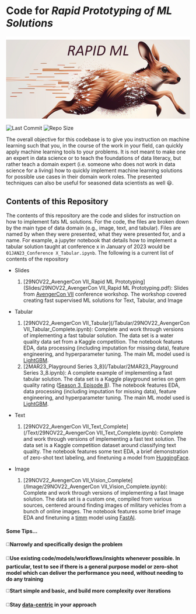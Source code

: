 # Code for _Rapid Prototyping of ML Solutions_

![Rapid ML Prototyping](project_picture.png)

![Last Commit](https://img.shields.io/github/last-commit/ijcruic/rapid-ml-prototyping)
![Repo Size](https://img.shields.io/github/repo-size/ijcruic/rapid-ml-prototyping)

The overall objective for this codebase is to give you instruction on machine learning such that you, in the course of the work in your field, can quickly apply machine learning tools to your problems. It is not meant to make one an expert in data science or to teach the foundations of data literacy, but rather teach a domain expert (i.e. someone who does not work in data science for a living) how to quickly implement machine learning solutions for possible use cases in their domain work roles. The presented techniques can also be useful for seasoned data scientists as well :smiley:. 

## Contents of this Repository
The contents of this repository are the code and slides for instruction on how to implement fats ML solutions. For the code, the files are broken down by the main type of data domain (e.g., image, text, and tabular). Files are named by when they were presented, what they were presented for, and a name. For example, a jupyter notebook that details how to implement a tabular solution taught at conference x in January of 2023 would be `01JAN23_Conference X_Tabular.ipynb`. The following is a current list of contents of the repository

- Slides
    1. [29NOV22_AvengerCon VII_Rapid ML Prototyping](Slides/29NOV22_AvengerCon VII_Rapid ML Prototyping.pdf): Slides from [AvengerCon VII](https://avengercon.com/) conference workshop. The workshop covered creating fast supervised ML solutions for Text, Tabular, and Image
    
- Tabular
    1. [29NOV22_AvengerCon VII_Tabular](/Tabular/29NOV22_AvengerCon VII_Tabular_Complete.ipynb): Complete and work through versions of implementing a fast tabular solution. The data set is a water quality data set from a Kaggle competition. The notebook features EDA, data processing (including imputation for missing data), feature engineering, and hyperparameter tuning. The main ML model used is [LightGBM](https://lightgbm.readthedocs.io/en/v3.3.5/).
    2. [2MAR23_Playground Series 3_8](/Tabular/2MAR23_Playground Series 3_8.ipynb): A complete example of implementing a fast tabular solution. The data set is a Kaggle playground series on gem quality rating ([Season 3, Episode 8](https://www.kaggle.com/competitions/playground-series-s3e8)). The notebook features EDA, data processing (including imputation for missing data), feature engineering, and hyperparameter tuning. The main ML model used is [LightGBM](https://lightgbm.readthedocs.io/en/v3.3.5/).

- Text
    1. [29NOV22_AvengerCon VII_Text_Complete](/Text/29NOV22_AvengerCon VII_Text_Complete.ipynb): Complete and work through versions of implementing a fast text solution. The data set is a Kaggle competition dataset around classifying text quality. The notebook features some text EDA, a brief demonstration of zero-shot text labeling, and finetuning a model from [HuggingFace](https://huggingface.co/docs/transformers/training).

- Image
    1. [29NOV22_AvengerCon VII_Vision_Complete](/Image/29NOV22_AvengerCon VII_Vision_Complete.ipynb): Complete and work through versions of implementing a fast Image solution. The data set is a custom one, compiled from various sources, centered around finding images of military vehicles from a bunch of online images. The notebook features some brief image EDA and finetuning a [timm](https://timm.fast.ai/) model using [FastAI](https://docs.fast.ai/tutorial.vision.html).

#### Some Tips...

:white_medium_square:__Narrowly and specifically design the problem__

:white_medium_square:__Use existing code/models/workflows/insights whenever possible. In particular, test to see if there is a general purpose model or zero-shot model which can deliver the performance you need, without needing to do any training__

:white_medium_square:__Start simple and basic, and build more complexity over iterations__

:white_medium_square:__Stay [data-centric](https://github.com/daochenzha/data-centric-AI) in your approach__